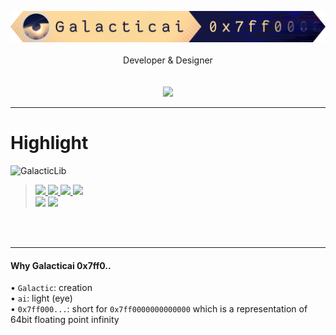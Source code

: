 <p align=center>
    <img width=960 src="/Galacticai.png" />
    <br/><br/>
    Developer & Designer
    <br/><br/><br/>
    <img src="https://github-readme-stats.vercel.app/api/top-langs/?username=galacticai&layout=compact&theme=tokyonight" />
</p>

---
# Highlight

<img src="https://github-readme-stats.vercel.app/api/pin/?username=galacticai&repo=GalacticLib.Complete&theme=tokyonight" alt="GalacticLib" />

> <a href="#"> 
>     <img src="https://img.shields.io/badge/-Supporting-gray" />
>     <img src="https://img.shields.io/badge/.NET-7-0078D4?labelColor=512BD4" />
>     <img src="https://img.shields.io/badge/-Windows-white?logo=windows-11&logoColor=0078D4" />
>     <img src="https://img.shields.io/badge/-Linux-white?logo=linux&logoColor=111111" />
> </a>
> <br/>
> <img src="https://img.shields.io/badge/%C2%A9Galacticai-2023-white?link=https://github.com/Galacticai" />
> <img src="https://img.shields.io/badge/-GPL--3.0-white?logo=gnu&logoColor=A42E2B">

<br/>
<br/>

---

#### Why Galacticai 0x7ff0..
• `Galactic`: creation
<br/>
• `ai`: light (eye)
<br/>
• `0x7ff000...`: short for `0x7ff0000000000000` which is a representation of 64bit floating point infinity
